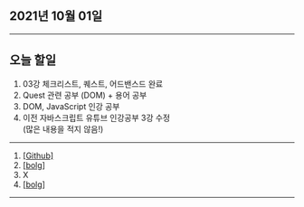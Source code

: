 
2021년 10월 01일
---

---

오늘 할일
----

1. 03강 체크리스트, 퀘스트, 어드밴스드 완료
2. Quest 관련 공부 (DOM) + 용어 공부
3. DOM, JavaScript 인강 공부
4. 이전 자바스크립트 유튜브 인강공부 3강 수정 <br>
   (많은 내용을 적지 않음!)

---

1. [[Github]](https://github.com/narupee/WebDevCurriculum/tree/master/Quest03)
2. [[bolg]](https://blog.naver.com/gggyn12/222522450940)
3. X 
4. [[bolg]](https://blog.naver.com/gggyn12/222518866018)

---

